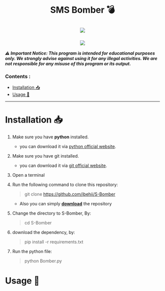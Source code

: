 <h1 align="center">SMS Bomber 💣</h1>
<h2 align="center"> <img src="https://skillicons.dev/icons?i=py,vscode,md,bots"> </img>
<br>
<br>
<img src="https://img.shields.io/badge/Telegram-Account?logo=Telegram&label=Chat&labelColor=%23000000%20&color=%237a00eb%20&link=https://t.me/BZHNAM"></h2>


_**⚠️ Important Notice: This program is intended for educational purposes only. We strongly advise against using it for any illegal activities. We are not responsible for any misuse of this program or its output.**_

### Contents :
- [Installation 📥](#installation-)
- [Usage 📖](#usage-)
---
# Installation 📥
1. Make sure you have **python** installed.
    * you can download it via [python official website](https://python.org).
2. Make sure you have git installed.
    * you can download it via [git official website](https://git-scm.com/).
3. Open a terminal
4. Run the following command to clone this repository:
    > git clone https://github.com/ibehii/S-Bomber
    * Also you can simply [**download**](https://github.com/ibehii/S-Bomber/archive/refs/heads/main.zip) the repository 
5. Change the directory to S-Bomber, By:
    > cd S-Bomber

6. download the dependency, by:
   > pip install -r requirements.txt

7. Run the python file:
    > python Bomber.py

# Usage 📖
